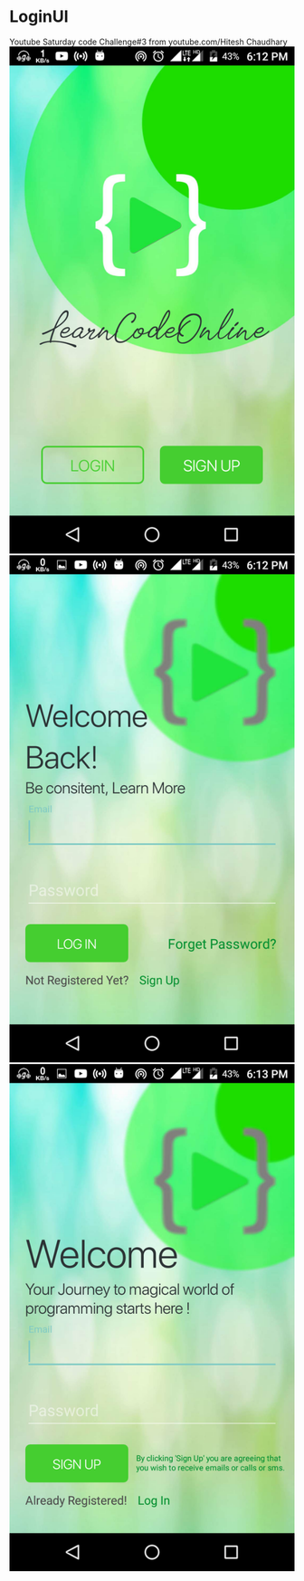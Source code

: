 # LoginUI
Youtube Saturday code Challenge#3 from youtube.com/Hitesh Chaudhary
![](Screenshot_20190120-181252.png)
![](Screenshot_20190120-181301.png)
![](Screenshot_20190120-181329.png)
